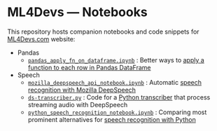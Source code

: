 # ML4Devs — Notebooks

This repository hosts companion notebooks and code snippets for [ML4Devs.com](https://www.ml4devs.com) website:

- Pandas
  - [`pandas_apply_fn_on_dataframe.ipynb`](pandas/pandas_apply_fn_on_dataframe.ipynb) : Better ways to [apply a function to each row in Pandas DataFrame](https://www.ml4devs.com/articles/pandas-dataframe-apply-function-iterate-over-rows/)
- Speech
  - [`mozilla_deepspeech_api_notebook.ipynb`](speech/asr/deepspeech/mozilla_deepspeech_api_notebook.ipynb) : Automatic [speech recognition with Mozilla DeepSpeech](https://www.ml4devs.com/articles/how-to-build-python-transcriber-using-mozilla-deepspeech/)
  - [`ds-transcriber.py`](speech/asr/deepspeech/ds-transcriber.py) : Code for a [Python transcriber](https://www.ml4devs.com/articles/how-to-build-python-transcriber-using-mozilla-deepspeech/) that process streaming audio with DeepSpeech
  - [`python_speech_recognition_notebook.ipynb`](speech/asr/python_speech_recognition_notebook.ipynb) : Comparing most prominent alternatives for [speech recognition with Python](https://www.ml4devs.com/articles/speech-recognition-with-python/)
